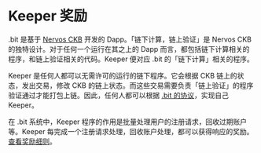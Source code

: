 # Keeper 奖励

.bit 是基于 [Nervos CKB](https://nervos.org) 开发的 Dapp。「链下计算，链上验证」是 Nervos CKB 的独特设计。对于任何一个运行在其之上的 Dapp 而言，都包括链下计算相关的程序，和链上验证相关的代码。Keeper 便对应 .bit 的「链下计算」相关的程序。



Keeper 是任何人都可以无需许可的运行的链下程序。它会根据 CKB 链上的状态，发出交易，修改 CKB 的链上状态。而这些交易需要负责「链上验证」的程序验证通过才能打包上链。因此，任何人都可以根据 [.bit 的协议](https://github.com/DeAccountSystems/das-contracts)，实现自己 Keeper。



在 .bit 系统中，Keeper 程序的作用是批量处理用户的注册请求，回收过期账户等。Keeper 每完成一个注册请求处理，回收账户处理，都可以获得响应的奖励。[查看奖励细则](build-together.md)。

